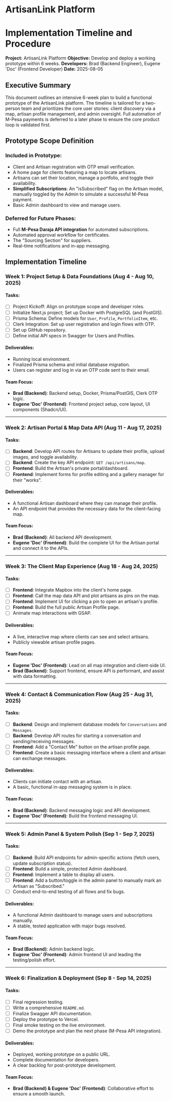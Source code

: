 # ArtisanLink Platform

# Implementation Timeline and Procedure

**Project:** ArtisanLink Platform
**Objective:** Develop and deploy a working prototype within 6 weeks.
**Developers:** Brad (Backend Engineer), Eugene 'Doc' (Frontend Developer)
**Date:** 2025-08-05

## Executive Summary

This document outlines an intensive 6-week plan to build a functional prototype of the ArtisanLink platform. The timeline is tailored for a two-person team and prioritizes the core user stories: client discovery via a map, artisan profile management, and admin oversight. Full automation of M-Pesa payments is deferred to a later phase to ensure the core product loop is validated first.

## Prototype Scope Definition

### Included in Prototype:

- Client and Artisan registration with OTP email verification.
- A home page for clients featuring a map to locate artisans.
- Artisans can set their location, manage a portfolio, and toggle their availability.
- **Simplified Subscriptions**: An "isSubscribed" flag on the Artisan model, manually toggled by the Admin to simulate a successful M-Pesa payment.
- Basic Admin dashboard to view and manage users.

### Deferred for Future Phases:

- Full **M-Pesa Daraja API integration** for automated subscriptions.
- Automated approval workflow for certificates.
- The "Sourcing Section" for suppliers.
- Real-time notifications and in-app messaging.

## Implementation Timeline

### Week 1: Project Setup & Data Foundations (Aug 4 - Aug 10, 2025)

#### Tasks:

- [ ] Project Kickoff: Align on prototype scope and developer roles.
- [ ] Initialize Next.js project; Set up Docker with PostgreSQL (and PostGIS).
- [ ] Prisma Schema: Define models for `User`, `Profile`, `PortfolioItem`, etc.
- [ ] Clerk Integration: Set up user registration and login flows with OTP.
- [ ] Set up GitHub repository.
- [ ] Define initial API specs in Swagger for Users and Profiles.

#### Deliverables:

- Running local environment.
- Finalized Prisma schema and initial database migration.
- Users can register and log in via an OTP code sent to their email.

#### Team Focus:

- **Brad (Backend)**: Backend setup, Docker, Prisma/PostGIS, Clerk OTP logic.
- **Eugene 'Doc' (Frontend)**: Frontend project setup, core layout, UI components (Shadcn/UI).

---

### Week 2: Artisan Portal & Map Data API (Aug 11 - Aug 17, 2025)

#### Tasks:

- [ ] **Backend**: Develop API routes for Artisans to update their profile, upload images, and toggle availability.
- [ ] **Backend**: Create the key API endpoint: `GET /api/artisans/map`.
- [ ] **Frontend**: Build the Artisan's private portal/dashboard.
- [ ] **Frontend**: Implement forms for profile editing and a gallery manager for their "works".

#### Deliverables:

- A functional Artisan dashboard where they can manage their profile.
- An API endpoint that provides the necessary data for the client-facing map.

#### Team Focus:

- **Brad (Backend)**: All backend API development.
- **Eugene 'Doc' (Frontend)**: Build the complete UI for the Artisan portal and connect it to the APIs.

---

### Week 3: The Client Map Experience (Aug 18 - Aug 24, 2025)

#### Tasks:

- [ ] **Frontend**: Integrate Mapbox into the client's home page.
- [ ] **Frontend**: Call the map data API and plot artisans as pins on the map.
- [ ] **Frontend**: Implement UI for clicking a pin to open an artisan's profile.
- [ ] **Frontend**: Build the full public Artisan Profile page.
- [ ] Animate map interactions with GSAP.

#### Deliverables:

- A live, interactive map where clients can see and select artisans.
- Publicly viewable artisan profile pages.

#### Team Focus:

- **Eugene 'Doc' (Frontend)**: Lead on all map integration and client-side UI.
- **Brad (Backend)**: Support frontend, ensure API is performant, and assist with data formatting.

---

### Week 4: Contact & Communication Flow (Aug 25 - Aug 31, 2025)

#### Tasks:

- [ ] **Backend**: Design and implement database models for `Conversations` and `Messages`.
- [ ] **Backend**: Develop API routes for starting a conversation and sending/receiving messages.
- [ ] **Frontend**: Add a "Contact Me" button on the artisan profile page.
- [ ] **Frontend**: Create a basic messaging interface where a client and artisan can exchange messages.

#### Deliverables:

- Clients can initiate contact with an artisan.
- A basic, functional in-app messaging system is in place.

#### Team Focus:

- **Brad (Backend)**: Backend messaging logic and API development.
- **Eugene 'Doc' (Frontend)**: Build the frontend messaging UI.

---

### Week 5: Admin Panel & System Polish (Sep 1 - Sep 7, 2025)

#### Tasks:

- [ ] **Backend**: Build API endpoints for admin-specific actions (fetch users, update subscription status).
- [ ] **Frontend**: Build a simple, protected Admin dashboard.
- [ ] **Frontend**: Implement a table to display all users.
- [ ] **Frontend**: Add a button/toggle in the admin panel to manually mark an Artisan as "Subscribed."
- [ ] Conduct end-to-end testing of all flows and fix bugs.

#### Deliverables:

- A functional Admin dashboard to manage users and subscriptions manually.
- A stable, tested application with major bugs resolved.

#### Team Focus:

- **Brad (Backend)**: Admin backend logic.
- **Eugene 'Doc' (Frontend)**: Admin frontend UI and leading the testing/polish effort.

---

### Week 6: Finalization & Deployment (Sep 8 - Sep 14, 2025)

#### Tasks:

- [ ] Final regression testing.
- [ ] Write a comprehensive `README.md`.
- [ ] Finalize Swagger API documentation.
- [ ] Deploy the prototype to Vercel.
- [ ] Final smoke testing on the live environment.
- [ ] Demo the prototype and plan the next phase (M-Pesa API integration).

#### Deliverables:

- Deployed, working prototype on a public URL.
- Complete documentation for developers.
- A clear backlog for post-prototype development.

#### Team Focus:

- **Brad (Backend) & Eugene 'Doc' (Frontend)**: Collaborative effort to ensure a smooth launch.
